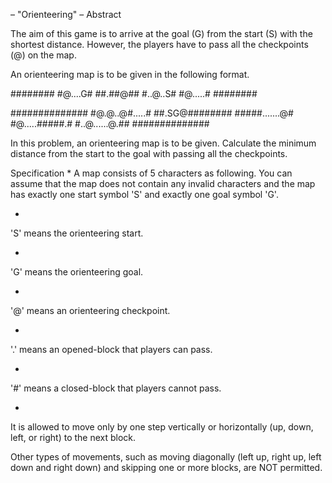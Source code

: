 – "Orienteering" – Abstract 

The aim of this game is to arrive at the goal (G) from the start (S) with the shortest distance. 
However, the players have to pass all the checkpoints (@) on the map. 

An orienteering map is to be given in the following format. 

########
#@....G#
##.##@##
#..@..S#
#@.....#
########

##############
#@.@..@#.....#
##.SG@########
#####.......@#
#@.....#####.#
#..@......@.##
##############

In this problem, an orienteering map is to be given. 
Calculate the minimum distance from the start to the goal with passing all the checkpoints. 

Specification 
* 
A map consists of 5 characters as following. You can assume that the map does not contain any invalid characters and the map has exactly one start symbol 'S' and exactly one goal symbol 'G'. 

* 
'S' means the orienteering start. 

* 
'G' means the orienteering goal. 


* 
'@' means an orienteering checkpoint. 

* 
'.' means an opened-block that players can pass. 

* 
'#' means a closed-block that players cannot pass. 

* 
It is allowed to move only by one step vertically or horizontally (up, down, left, or right) to the next block. 

Other types of movements, such as moving diagonally (left up, right up, left down and right down) and skipping one or more blocks, are NOT permitted. 

